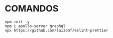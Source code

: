 # COMANDOS

```
npm init -y
npm i apollo-server graphql
npx https://github.com/luizomf/eslint-prettier
```